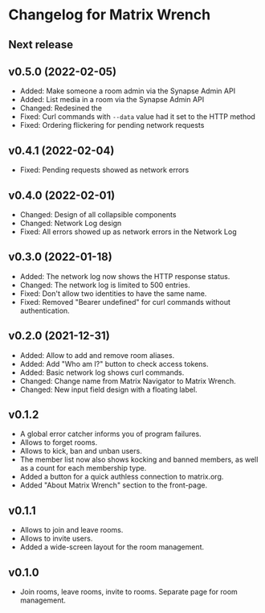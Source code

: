 # Changelog for Matrix Wrench

## Next release

## v0.5.0 (2022-02-05)
* Added: Make someone a room admin via the Synapse Admin API
* Added: List media in a room via the Synapse Admin API
* Changed: Redesined the 
* Fixed: Curl commands with `--data` value had it set to the HTTP method
* Fixed: Ordering flickering for pending network requests

## v0.4.1 (2022-02-04)
* Fixed: Pending requests showed as network errors

## v0.4.0 (2022-02-01)
* Changed: Design of all collapsible components 
* Changed: Network Log design
* Fixed: All errors showed up as network errors in the Network Log

## v0.3.0 (2022-01-18)
* Added: The network log now shows the HTTP response status.
* Changed: The network log is limited to 500 entries.
* Fixed: Don't allow two identities to have the same name. 
* Fixed: Removed "Bearer undefined" for curl commands without authentication.

## v0.2.0 (2021-12-31)
* Added: Allow to add and remove room aliases.
* Added: Add "Who am I?" button to check access tokens.
* Added: Basic network log shows curl commands.
* Changed: Change name from Matrix Navigator to Matrix Wrench.
* Changed: New input field design with a floating label.

## v0.1.2
* A global error catcher informs you of program failures.
* Allows to forget rooms.
* Allows to kick, ban and unban users.
* The member list now also shows kocking and banned members, as well as a count for each membership type.
* Added a button for a quick authless connection to matrix.org.
* Added "About Matrix Wrench" section to the front-page.

## v0.1.1
* Allows to join and leave rooms.
* Allows to invite users.
* Added a wide-screen layout for the room management.

## v0.1.0
* Join rooms, leave rooms, invite to rooms. Separate page for room management.
